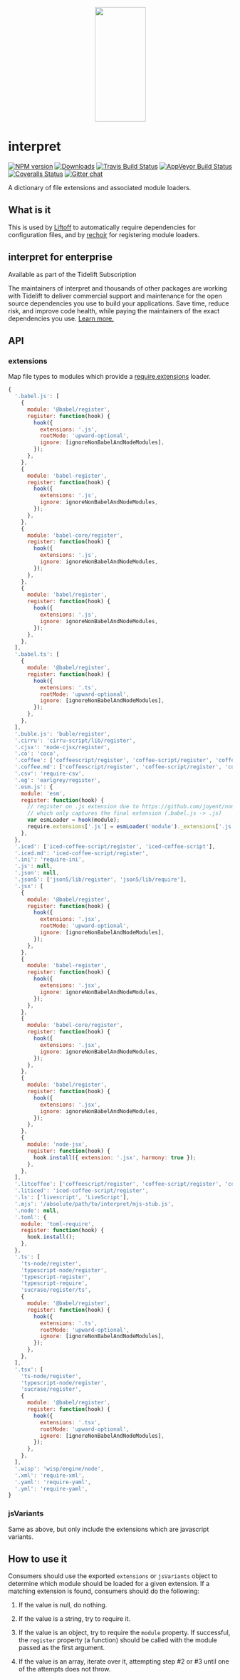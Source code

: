 <p align="center">
  <a href="http://gulpjs.com">
    <img height="257" width="114" src="https://raw.githubusercontent.com/gulpjs/artwork/master/gulp-2x.png">
  </a>
</p>

# interpret

[![NPM version][npm-image]][npm-url] [![Downloads][downloads-image]][npm-url] [![Travis Build Status][travis-image]][travis-url] [![AppVeyor Build Status][appveyor-image]][appveyor-url] [![Coveralls Status][coveralls-image]][coveralls-url] [![Gitter chat][gitter-image]][gitter-url]

A dictionary of file extensions and associated module loaders.

## What is it

This is used by [Liftoff](http://github.com/tkellen/node-liftoff) to automatically require dependencies for
configuration files, and by [rechoir](http://github.com/tkellen/node-rechoir) for registering module loaders.

## interpret for enterprise

Available as part of the Tidelift Subscription

The maintainers of interpret and thousands of other packages are working with Tidelift to deliver commercial support and
maintenance for the open source dependencies you use to build your applications. Save time, reduce risk, and improve
code health, while paying the maintainers of the exact dependencies you
use. [Learn more.](https://tidelift.com/subscription/pkg/npm-interpret?utm_source=npm-interpret&utm_medium=referral&utm_campaign=enterprise&utm_term=repo)

## API

### extensions

Map file types to modules which provide a [require.extensions] loader.

```js
{
  '.babel.js': [
    {
      module: '@babel/register',
      register: function(hook) {
        hook({
          extensions: '.js',
          rootMode: 'upward-optional',
          ignore: [ignoreNonBabelAndNodeModules],
        });
      },
    },
    {
      module: 'babel-register',
      register: function(hook) {
        hook({
          extensions: '.js',
          ignore: ignoreNonBabelAndNodeModules,
        });
      },
    },
    {
      module: 'babel-core/register',
      register: function(hook) {
        hook({
          extensions: '.js',
          ignore: ignoreNonBabelAndNodeModules,
        });
      },
    },
    {
      module: 'babel/register',
      register: function(hook) {
        hook({
          extensions: '.js',
          ignore: ignoreNonBabelAndNodeModules,
        });
      },
    },
  ],
  '.babel.ts': [
    {
      module: '@babel/register',
      register: function(hook) {
        hook({
          extensions: '.ts',
          rootMode: 'upward-optional',
          ignore: [ignoreNonBabelAndNodeModules],
        });
      },
    },
  ],
  '.buble.js': 'buble/register',
  '.cirru': 'cirru-script/lib/register',
  '.cjsx': 'node-cjsx/register',
  '.co': 'coco',
  '.coffee': ['coffeescript/register', 'coffee-script/register', 'coffeescript', 'coffee-script'],
  '.coffee.md': ['coffeescript/register', 'coffee-script/register', 'coffeescript', 'coffee-script'],
  '.csv': 'require-csv',
  '.eg': 'earlgrey/register',
  '.esm.js': {
    module: 'esm',
    register: function(hook) {
      // register on .js extension due to https://github.com/joyent/node/blob/v0.12.0/lib/module.js#L353
      // which only captures the final extension (.babel.js -> .js)
      var esmLoader = hook(module);
      require.extensions['.js'] = esmLoader('module')._extensions['.js'];
    },
  },
  '.iced': ['iced-coffee-script/register', 'iced-coffee-script'],
  '.iced.md': 'iced-coffee-script/register',
  '.ini': 'require-ini',
  '.js': null,
  '.json': null,
  '.json5': ['json5/lib/register', 'json5/lib/require'],
  '.jsx': [
    {
      module: '@babel/register',
      register: function(hook) {
        hook({
          extensions: '.jsx',
          rootMode: 'upward-optional',
          ignore: [ignoreNonBabelAndNodeModules],
        });
      },
    },
    {
      module: 'babel-register',
      register: function(hook) {
        hook({
          extensions: '.jsx',
          ignore: ignoreNonBabelAndNodeModules,
        });
      },
    },
    {
      module: 'babel-core/register',
      register: function(hook) {
        hook({
          extensions: '.jsx',
          ignore: ignoreNonBabelAndNodeModules,
        });
      },
    },
    {
      module: 'babel/register',
      register: function(hook) {
        hook({
          extensions: '.jsx',
          ignore: ignoreNonBabelAndNodeModules,
        });
      },
    },
    {
      module: 'node-jsx',
      register: function(hook) {
        hook.install({ extension: '.jsx', harmony: true });
      },
    },
  ],
  '.litcoffee': ['coffeescript/register', 'coffee-script/register', 'coffeescript', 'coffee-script'],
  '.liticed': 'iced-coffee-script/register',
  '.ls': ['livescript', 'LiveScript'],
  '.mjs': '/absolute/path/to/interpret/mjs-stub.js',
  '.node': null,
  '.toml': {
    module: 'toml-require',
    register: function(hook) {
      hook.install();
    },
  },
  '.ts': [
    'ts-node/register',
    'typescript-node/register',
    'typescript-register',
    'typescript-require',
    'sucrase/register/ts',
    {
      module: '@babel/register',
      register: function(hook) {
        hook({
          extensions: '.ts',
          rootMode: 'upward-optional',
          ignore: [ignoreNonBabelAndNodeModules],
        });
      },
    },
  ],
  '.tsx': [
    'ts-node/register',
    'typescript-node/register',
    'sucrase/register',
    {
      module: '@babel/register',
      register: function(hook) {
        hook({
          extensions: '.tsx',
          rootMode: 'upward-optional',
          ignore: [ignoreNonBabelAndNodeModules],
        });
      },
    },
  ],
  '.wisp': 'wisp/engine/node',
  '.xml': 'require-xml',
  '.yaml': 'require-yaml',
  '.yml': 'require-yaml',
}
```

### jsVariants

Same as above, but only include the extensions which are javascript variants.

## How to use it

Consumers should use the exported `extensions` or `jsVariants` object to determine which module should be loaded for a
given extension. If a matching extension is found, consumers should do the following:

1. If the value is null, do nothing.

2. If the value is a string, try to require it.

3. If the value is an object, try to require the `module` property. If successful, the `register` property (a function)
   should be called with the module passed as the first argument.

4. If the value is an array, iterate over it, attempting step #2 or #3 until one of the attempts does not throw.

[require.extensions]: http://nodejs.org/api/globals.html#globals_require_extensions

[downloads-image]: http://img.shields.io/npm/dm/interpret.svg

[npm-url]: https://www.npmjs.com/package/interpret

[npm-image]: http://img.shields.io/npm/v/interpret.svg

[travis-url]: https://travis-ci.org/gulpjs/interpret

[travis-image]: http://img.shields.io/travis/gulpjs/interpret.svg?label=travis-ci

[appveyor-url]: https://ci.appveyor.com/project/gulpjs/interpret

[appveyor-image]: https://img.shields.io/appveyor/ci/gulpjs/interpret.svg?label=appveyor

[coveralls-url]: https://coveralls.io/r/gulpjs/interpret

[coveralls-image]: http://img.shields.io/coveralls/gulpjs/interpret/master.svg

[gitter-url]: https://gitter.im/gulpjs/gulp

[gitter-image]: https://badges.gitter.im/gulpjs/gulp.svg

